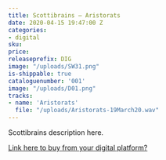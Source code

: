```yaml
---
title: Scottibrains – Aristorats
date: 2020-04-15 19:47:00 Z
categories:
- digital
sku: 
price:
releaseprefix: DIG
image: "/uploads/SW31.png"
is-shippable: true
cataloguenumber: '001'
image: "/uploads/D01.png"
tracks:
- name: 'Aristorats'
  file: "/uploads/Aristorats-19March20.wav"
---
```


 Scottibrains description here.

<a href="#"> Link here to buy from your digital platform?</a>